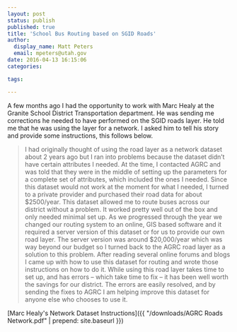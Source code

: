 ```yaml
---
layout: post
status: publish
published: true
title: 'School Bus Routing based on SGID Roads'
author:
  display_name: Matt Peters
  email: mpeters@utah.gov
date: 2016-04-13 16:15:06
categories:

tags:

---
```


A few months ago I had the opportunity to work with Marc Healy at the Granite School District Transportation department.  He was sending me corrections he needed to have performed on the SGID roads layer.  He told me that he was using the Iayer for a network.  I asked him to tell his story and provide some instructions, this follows below.

> I had originally thought of using the road layer as a network dataset about 2 years ago but I ran into problems because the dataset didn’t have certain attributes I needed. At the time, I contacted AGRC and was told that they were in the middle of setting up the parameters for a complete set of attributes, which included the ones I needed. Since this dataset would not work at the moment for what I needed, I turned to a private provider and purchased their road data for about $2500/year. This dataset allowed me to route buses across our district without a problem. It worked pretty well out of the box and only needed minimal set up. As we progressed through the year we changed our routing system to an online, GIS based software and it required a server version of this dataset or for us to provide our own road layer. The server version was around $20,000/year which was way beyond our budget so I turned back to the AGRC road layer as a solution to this problem. After reading several online forums and blogs I came up with how to use this dataset for routing and wrote those instructions on how to do it. While using this road layer takes time to set up, and has errors –  which take time to fix –  it has been well worth the savings for our district. The errors are easily resolved, and by sending the fixes to AGRC I am helping improve this dataset for anyone else who chooses to use it.

[Marc Healy's Network Dataset Instructions]({{ "/downloads/AGRC Roads Network.pdf" | prepend: site.baseurl }})


